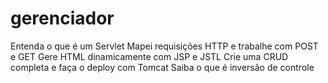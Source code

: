 # gerenciador
 Entenda o que é um Servlet Mapei requisições HTTP e trabalhe com POST e GET Gere HTML dinamicamente com JSP e JSTL Crie uma CRUD completa e faça o deploy com Tomcat Saiba o que é inversão de controle
